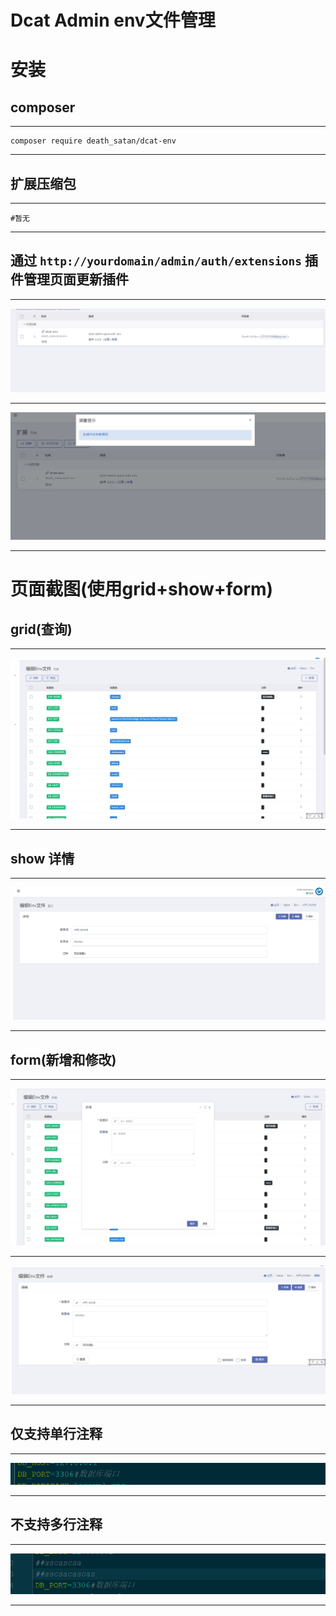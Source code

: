 # Dcat Admin env文件管理

# 安装

## composer

---

```shell
composer require death_satan/dcat-env
```

---

## 扩展压缩包

---

```shell
#暂无
```

---

## 通过 `http://yourdomain/admin/auth/extensions` 插件管理页面更新插件

---
![](./example/img.png)

---
![](./example/img_1.png)

---

# 页面截图(使用grid+show+form)

## grid(查询)

---
![](./example/img_2.png)

---

## show 详情

---
![](./example/img_3.png)

---

## form(新增和修改)

---
![](./example/img_4.png)

---
![](./example/img_5.png)

---

## 仅支持单行注释

---
![](./example/img_6.png)

---

## 不支持多行注释

---
![](./example/img_7.png)

---
